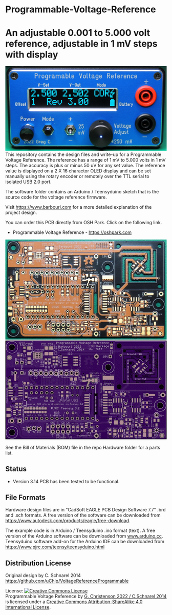 # Programmable-Voltage-Reference
An adjustable 0.001 to 5.000 volt reference, adjustable in 1 mV steps with display
==============================

<img src="PVRFrontPanel2500-1200.JPG" alt="Programmable Voltage Reference with 1 mV resolution and 50 uV accuracy">
This repository contains the design files and write-up for a Programmable Voltage Reference.  The reference has a range of 1 mV to 5.000 volts in 1 mV steps.  The accuracy is plus or minus 50 uV for any set value.  The reference value is displayed on a 2 X 16 charactor OLED display and can be set manually using the rotary encoder or remotely over the TTL serial to isolated USB 2.0 port.

The software folder contains an Arduino / Teensyduino sketch that is the source code for the voltage reference firmware.

Visit https://www.barbouri.com for a more detailed explanation of the project design.

You can order this PCB directly from OSH Park.  Click on the following link.  
  * Programmable Voltage Reference - https://oshpark.com

<img src="PVR314BareBoardTopHighContrast10.JPG" alt="PCB Top">

<img src="PVRv314boardTop.png" alt="Design Top">

See the Bill of Materials (BOM) file in the repo Hardware folder for a parts list.  

## Status  
  * Version 3.14 PCB has been tested to be functional.  

## File Formats  

Hardware design files are in "CadSoft EAGLE PCB Design Software 7.7" .brd and .sch formats.  A free version of the software can be downloaded from https://www.autodesk.com/products/eagle/free-download.

The example code is in Arduino / Teensyduino .ino format (text).  A free version of the Arduino software can be downloaded from www.arduino.cc.
Teensyduino software add-on for the Arduino IDE can be downloaded from https://www.pjrc.com/teensy/teensyduino.html

## Distribution License  

Original design by C. Schnarel 2014 https://github.com/uChip/VoltageReferenceProgrammable

License:
<a rel="license" href="http://creativecommons.org/licenses/by-sa/4.0/"><img alt="Creative Commons License" style="border-width:0" src="https://i.creativecommons.org/l/by-sa/4.0/88x31.png" /></a><br /><span xmlns:dct="http://purl.org/dc/terms/" property="dct:title">Programmable Voltage Reference</span> by <a xmlns:cc="http://creativecommons.org/ns#" href="https://github.com/Barbouri/Programmable-Voltage-Reference" property="cc:attributionName" rel="cc:attributionURL">G. Christenson 2022 / C.Schnarel 2014</a> is licensed under a <a rel="license" href="http://creativecommons.org/licenses/by-sa/4.0/">Creative Commons Attribution-ShareAlike 4.0 International License</a>.
  
